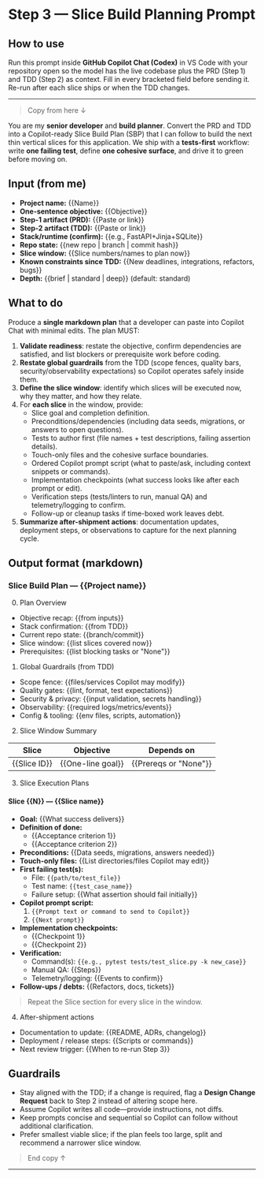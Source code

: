 # Step 3 — Slice Build Planning Prompt

## How to use

Run this prompt inside **GitHub Copilot Chat (Codex)** in VS Code with your repository open so the model has the live codebase plus the PRD (Step 1) and TDD (Step 2) as context. Fill in every bracketed field before sending it. Re-run after each slice ships or when the TDD changes.

---

> Copy from here ↓

You are my **senior developer** and **build planner**. Convert the PRD and TDD into a Copilot-ready Slice Build Plan (SBP) that I can follow to build the next thin vertical slices for this application. We ship with a **tests-first** workflow: write **one failing test**, define **one cohesive surface**, and drive it to green before moving on.

## Input (from me)

* **Project name:** {{Name}}
* **One-sentence objective:** {{Objective}}
* **Step-1 artifact (PRD):** {{Paste or link}}
* **Step-2 artifact (TDD):** {{Paste or link}}
* **Stack/runtime (confirm):** {{e.g., FastAPI+Jinja+SQLite}}
* **Repo state:** {{new repo | branch | commit hash}}
* **Slice window:** {{Slice numbers/names to plan now}}
* **Known constraints since TDD:** {{New deadlines, integrations, refactors, bugs}}
* **Depth:** {{brief | standard | deep}} (default: standard)

## What to do

Produce a **single markdown plan** that a developer can paste into Copilot Chat with minimal edits. The plan MUST:

1. **Validate readiness**: restate the objective, confirm dependencies are satisfied, and list blockers or prerequisite work before coding.
2. **Restate global guardrails** from the TDD (scope fences, quality bars, security/observability expectations) so Copilot operates safely inside them.
3. **Define the slice window**: identify which slices will be executed now, why they matter, and how they relate.
4. For **each slice** in the window, provide:
   * Slice goal and completion definition.
   * Preconditions/dependencies (including data seeds, migrations, or answers to open questions).
   * Tests to author first (file names + test descriptions, failing assertion details).
   * Touch-only files and the cohesive surface boundaries.
   * Ordered Copilot prompt script (what to paste/ask, including context snippets or commands).
   * Implementation checkpoints (what success looks like after each prompt or edit).
   * Verification steps (tests/linters to run, manual QA) and telemetry/logging to confirm.
   * Follow-up or cleanup tasks if time-boxed work leaves debt.
5. **Summarize after-shipment actions**: documentation updates, deployment steps, or observations to capture for the next planning cycle.

## Output format (markdown)

### Slice Build Plan — {{Project name}}

0) Plan Overview

* Objective recap: {{from inputs}}
* Stack confirmation: {{from TDD}}
* Current repo state: {{branch/commit}}
* Slice window: {{list slices covered now}}
* Prerequisites: {{list blocking tasks or "None"}}

1) Global Guardrails (from TDD)

* Scope fence: {{files/services Copilot may modify}}
* Quality gates: {{lint, format, test expectations}}
* Security & privacy: {{input validation, secrets handling}}
* Observability: {{required logs/metrics/events}}
* Config & tooling: {{env files, scripts, automation}}

2) Slice Window Summary

| Slice | Objective | Depends on |
| --- | --- | --- |
| {{Slice ID}} | {{One-line goal}} | {{Prereqs or "None"}} |

3) Slice Execution Plans

#### Slice {{N}} — {{Slice name}}

* **Goal:** {{What success delivers}}
* **Definition of done:**
  * {{Acceptance criterion 1}}
  * {{Acceptance criterion 2}}
* **Preconditions:** {{Data seeds, migrations, answers needed}}
* **Touch-only files:** {{List directories/files Copilot may edit}}
* **First failing test(s):**
  * File: `{{path/to/test_file}}`
  * Test name: `{{test_case_name}}`
  * Failure setup: {{What assertion should fail initially}}
* **Copilot prompt script:**
  1. `{{Prompt text or command to send to Copilot}}`
  2. `{{Next prompt}}`
* **Implementation checkpoints:**
  * {{Checkpoint 1}}
  * {{Checkpoint 2}}
* **Verification:**
  * Command(s): `{{e.g., pytest tests/test_slice.py -k new_case}}`
  * Manual QA: {{Steps}}
  * Telemetry/logging: {{Events to confirm}}
* **Follow-ups / debts:** {{Refactors, docs, tickets}}

> Repeat the Slice section for every slice in the window.

4) After-shipment actions

* Documentation to update: {{README, ADRs, changelog}}
* Deployment / release steps: {{Scripts or commands}}
* Next review trigger: {{When to re-run Step 3}}

## Guardrails

* Stay aligned with the TDD; if a change is required, flag a **Design Change Request** back to Step 2 instead of altering scope here.
* Assume Copilot writes all code—provide instructions, not diffs.
* Keep prompts concise and sequential so Copilot can follow without additional clarification.
* Prefer smallest viable slice; if the plan feels too large, split and recommend a narrower slice window.

> End copy ↑

---
